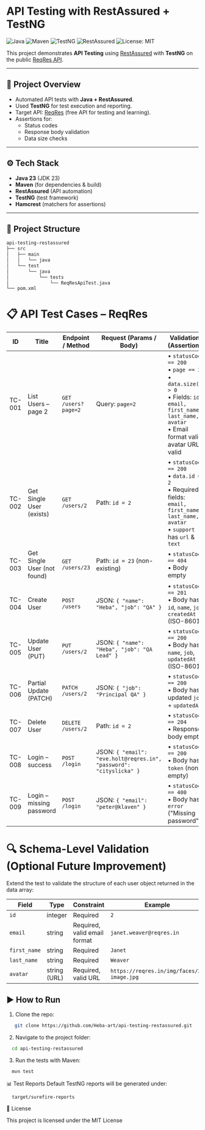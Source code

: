 # API Testing with RestAssured + TestNG

![Java](https://img.shields.io/badge/Java-23-blue?logo=java)
![Maven](https://img.shields.io/badge/Maven-Build-orange?logo=apachemaven)
![TestNG](https://img.shields.io/badge/TestNG-Framework-brightgreen)
![RestAssured](https://img.shields.io/badge/RestAssured-API--Testing-yellow)
![License: MIT](https://img.shields.io/badge/License-MIT-green)

This project demonstrates **API Testing** using [RestAssured](https://rest-assured.io/) with **TestNG** on the public [ReqRes API](https://reqres.in/).

---

## 📌 Project Overview
- Automated API tests with **Java + RestAssured**.
- Used **TestNG** for test execution and reporting.
- Target API: [ReqRes](https://reqres.in/) (free API for testing and learning).
- Assertions for:
    - Status codes
    - Response body validation
    - Data size checks

---

## ⚙️ Tech Stack
- **Java 23** (JDK 23)
- **Maven** (for dependencies & build)
- **RestAssured** (API automation)
- **TestNG** (test framework)
- **Hamcrest** (matchers for assertions)

---

## 📂 Project Structure
```bash
api-testing-restassured
├── src
│   ├── main
│   │   └── java
│   └── test
│       └── java
│           └── tests
│               └── ReqResApiTest.java
└── pom.xml
```
# 📋 API Test Cases – ReqRes

| ID      | Title                     | Endpoint / Method        | Request (Params / Body)                              | Validations (Assertions)                                                                                                      | Expected HTTP | Notes                                |
|---------|---------------------------|--------------------------|------------------------------------------------------|-------------------------------------------------------------------------------------------------------------------------------|---------------|--------------------------------------|
| TC-001  | List Users – page 2       | `GET /users?page=2`      | Query: `page=2`                                      | • `statusCode == 200` <br> • `page == 2` <br> • `data.size() > 0` <br> • Fields: `id, email, first_name, last_name, avatar` <br> • Email format valid, avatar URL valid | **200 OK**    | Matches `testGetUsers` implemented. |
| TC-002  | Get Single User (exists)  | `GET /users/2`           | Path: `id = 2`                                       | • `statusCode == 200` <br> • `data.id == 2` <br> • Required fields: `email, first_name, last_name, avatar` <br> • `support` has `url` & `text`                         | **200 OK**    | Positive path                        |
| TC-003  | Get Single User (not found)| `GET /users/23`          | Path: `id = 23` (non-existing)                       | • `statusCode == 404` <br> • Body empty                                                                                        | **404 Not Found** | Negative path                        |
| TC-004  | Create User               | `POST /users`            | JSON: `{ "name": "Heba", "job": "QA" }`              | • `statusCode == 201` <br> • Body has `id`, `name`, `job`, `createdAt` (ISO-8601)                                             | **201 Created** | Smoke test for POST                  |
| TC-005  | Update User (PUT)         | `PUT /users/2`           | JSON: `{ "name": "Heba", "job": "QA Lead" }`         | • `statusCode == 200` <br> • Body has `name`, `job`, `updatedAt` (ISO-8601)                                                    | **200 OK**    | Full update semantics                |
| TC-006  | Partial Update (PATCH)    | `PATCH /users/2`         | JSON: `{ "job": "Principal QA" }`                    | • `statusCode == 200` <br> • Body has updated `job` + `updatedAt`                                                              | **200 OK**    | Partial update semantics             |
| TC-007  | Delete User               | `DELETE /users/2`        | Path: `id = 2`                                       | • `statusCode == 204` <br> • Response body empty                                                                               | **204 No Content** | ReqRes mock API                      |
| TC-008  | Login – success           | `POST /login`            | JSON: `{ "email": "eve.holt@reqres.in", "password": "cityslicka" }` | • `statusCode == 200` <br> • Body has `token` (non-empty)                                                                     | **200 OK**    | Valid credentials per ReqRes docs    |
| TC-009  | Login – missing password  | `POST /login`            | JSON: `{ "email": "peter@klaven" }`                  | • `statusCode == 400` <br> • Body has `error` ("Missing password")                                                            | **400 Bad Request** | Negative path validation             |

# 🔍 Schema-Level Validation (Optional Future Improvement)

Extend the test to validate the structure of each user object returned in the data array:

| Field       | Type         | Constraint                  | Example                                  |
|-------------|-------------|-----------------------------|------------------------------------------|
| `id`        | integer      | Required                    | `2`                                      |
| `email`     | string       | Required, valid email format| `janet.weaver@reqres.in`                 |
| `first_name`| string       | Required                    | `Janet`                                  |
| `last_name` | string       | Required                    | `Weaver`                                 |
| `avatar`    | string (URL) | Required, valid URL         | `https://reqres.in/img/faces/2-image.jpg`|

## ▶️ How to Run
1. Clone the repo:

```bash
   git clone https://github.com/Heba-art/api-testing-restassured.git
```
2. Navigate to the project folder:
```bash 
  cd api-testing-restassured
```
3. Run the tests with Maven:
```bash
  mvn test
```
📊 Test Reports
Default TestNG reports will be generated under:
```bash
  target/surefire-reports
```
📜 License

This project is licensed under the MIT License